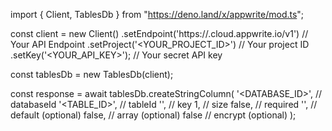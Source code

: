 import { Client, TablesDb } from "https://deno.land/x/appwrite/mod.ts";

const client = new Client()
    .setEndpoint('https://<REGION>.cloud.appwrite.io/v1') // Your API Endpoint
    .setProject('<YOUR_PROJECT_ID>') // Your project ID
    .setKey('<YOUR_API_KEY>'); // Your secret API key

const tablesDb = new TablesDb(client);

const response = await tablesDb.createStringColumn(
    '<DATABASE_ID>', // databaseId
    '<TABLE_ID>', // tableId
    '', // key
    1, // size
    false, // required
    '<DEFAULT>', // default (optional)
    false, // array (optional)
    false // encrypt (optional)
);
